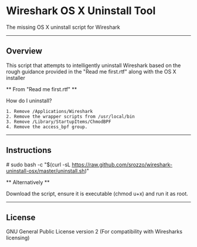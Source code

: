 # Wireshark OS X Uninstall Tool


The missing OS X uninstall script for Wireshark

---
## Overview

This script that attempts to intelligently uninstall Wireshark based on the rough guidance provided in the "Read me first.rtf" along with the OS X installer

** From "Read me first.rtf" **

 How do I uninstall?

    1. Remove /Applications/Wireshark
    2. Remove the wrapper scripts from /usr/local/bin
    3. Remove /Library/StartupItems/ChmodBPF
    4. Remove the access_bpf group.

---

## Instructions

\# sudo bash -c "$(curl -sL https://raw.github.com/srozzo/wireshark-uninstall-osx/master/uninstall.sh)"

** Alternatively **

Download the script, ensure it is executable (chmod u+x) and run it as root.

---

## License

GNU General Public License version 2 
(For compatibility with Wiresharks licensing) 
